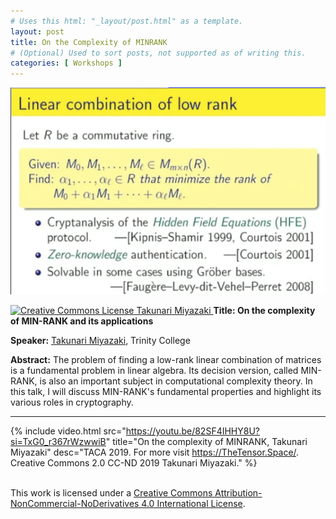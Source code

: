```yaml
---
# Uses this html: "_layout/post.html" as a template.
layout: post 
title: On the Complexity of MINRANK
# (Optional) Used to sort posts, not supported as of writing this.
categories: [ Workshops ]
---
```


![](/uploads/images/Miyazaki.png)


<a rel="license" href="http://creativecommons.org/licenses/by-nc-nd/4.0/" target="_blank">
<img alt="Creative Commons License" style="border-width:0" src="https://i.creativecommons.org/l/by-nc-nd/4.0/88x31.png" />
Takunari Miyazaki
</a>

<a name="Miyazaki" />
<b>Title: On the complexity of MIN-RANK and its applications</b>

**Speaker:** <a href="http://www.cs.trincoll.edu/~miyazaki/" target="_blank">Takunari Miyazaki</a>, Trinity College

**Abstract:** The problem of finding a low-rank linear combination of matrices is a fundamental problem in linear algebra. Its decision version, called MIN-RANK, is also an important subject in computational complexity theory. In this talk, I will discuss MIN-RANK's fundamental properties and highlight its various roles in cryptography.

---

 {% 
    include video.html
    src="https://youtu.be/82SF4IHHY8U?si=TxG0_r367rWzwwiB"
    title="On the complexity of MINRANK, Takunari Miyazaki"
    desc="TACA 2019. For more visit https://TheTensor.Space/. Creative Commons 2.0 CC-ND 2019 Takunari Miyazaki."
  %}


<br />This work is licensed under a <a rel="license" href="http://creativecommons.org/licenses/by-nc-nd/4.0/" target="_blank">Creative Commons Attribution-NonCommercial-NoDerivatives 4.0 International License</a>.
